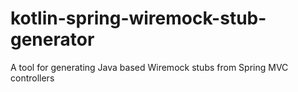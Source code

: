 # kotlin-spring-wiremock-stub-generator
A tool for generating Java based Wiremock stubs from Spring MVC controllers 
